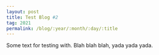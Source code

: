 ```yaml
---
layout: post
title: Test Blog #2
tag: 2021
permalink: /blog/:year/:month/:day/:title
---
```


Some text for testing with. Blah blah blah, yada yada yada.
